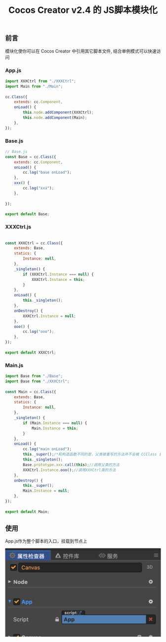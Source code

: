 ﻿---
title: 'Cocos Creator v2.4 的 JS脚本模块化'
excerpt : "点击事件的工具类"
classes: wide
categories: CocosCreatorV2.4
tags: CocosCreatorV2.4
---

## 前言

模块化使你可以在 Cocos Creator 中引用其它脚本文件, 结合单例模式可以快速访问

### App.js

```javascript
import XXXCtrl from "./XXXCtrl";
import Main from "./Main";

cc.Class({
    extends: cc.Component,
    onLoad() {
        this.node.addComponent(XXXCtrl);
        this.node.addComponent(Main);
    },
});

```

### Base.js

```javascript
// Base.js
const Base = cc.Class({
    extends: cc.Component,
    onLoad() {
        cc.log("base onLoad");
    },
    xxx() {
        cc.log("xxx");
    },

});

export default Base;

```

### XXXCtrl.js

```javascript

const XXXCtrl = cc.Class({
    extends: Base,
    statics: {
        Instance: null,
    },
    _singleton() {
        if (XXXCtrl.Instance === null) {
            XXXCtrl.Instance = this;
        }
    },
    onLoad() {
        this._singleton();
    },
    onDestroy() {
        XXXCtrl.Instance = null;
    },
    ooo() {
        cc.log("ooo");
    },
});

export default XXXCtrl;

```

### Main.js

```javascript
import Base from "./Base";
import Base from "./XXXCtrl";

const Main = cc.Class({
    extends: Base,
    statics: {
        Instance: null,
    },
    _singleton() {
        if (Main.Instance === null) {
            Main.Instance = this;
        }
    },
    onLoad() {
        cc.log("main onLoad");
        this._super();/*和构造函数不同的是，父类被重写的方法并不会被 CCClass 自动调用，如果你要调用的话使用 CCClass 封装的 this._super*/
        this._singleton();
        Base.prototype.xxx.call(this);//调用父类的方法
        XXXCtrl.Instance.ooo();//调用XXXCtrl类的方法
    },
    onDestroy() {
        this._super();
        Main.Instance = null;
    },
});

export default Main;

```

## 使用

App.js作为整个脚本的入口，挂载到节点上

![20230209_1.png](/assets/images/20230209_1.png)
